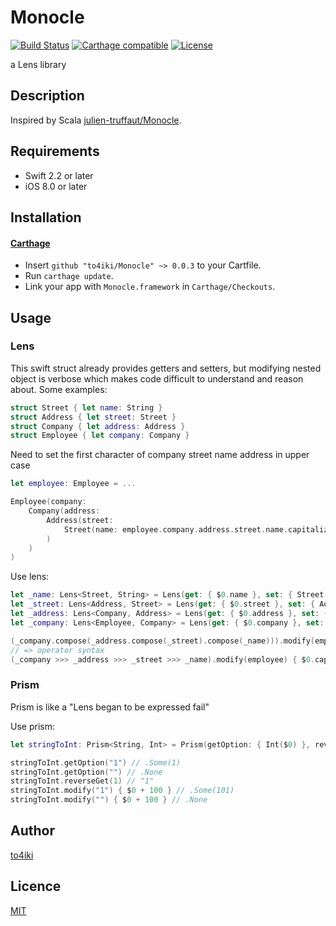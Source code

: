 # Monocle

[![Build Status][status-image]][status-url]
[![Carthage compatible][carthage-image]][carthage-url]
[![License][license-image]][license-url]

a Lens library

## Description

Inspired by Scala [julien-truffaut/Monocle](https://github.com/julien-truffaut/Monocle).

## Requirements
- Swift 2.2 or later
- iOS 8.0 or later

## Installation

#### [Carthage](https://github.com/Carthage/Carthage)

- Insert `github "to4iki/Monocle" ~> 0.0.3` to your Cartfile.
- Run `carthage update`.
- Link your app with `Monocle.framework` in `Carthage/Checkouts`.

## Usage

### Lens

This swift struct already provides getters and setters, but modifying nested object is verbose which makes code difficult to understand and reason about.
Some examples:

```swift
struct Street { let name: String }
struct Address { let street: Street }
struct Company { let address: Address }
struct Employee { let company: Company }
```

Need to set the first character of company street name address in upper case

```swift
let employee: Employee = ...

Employee(company:
    Company(address:
        Address(street:
            Street(name: employee.company.address.street.name.capitalizedString)
        )
    )
)
```

Use lens:

```swift
let _name: Lens<Street, String> = Lens(get: { $0.name }, set: { Street(name: $1) })
let _street: Lens<Address, Street> = Lens(get: { $0.street }, set: { Address(street: $1) })
let _address: Lens<Company, Address> = Lens(get: { $0.address }, set: { Company(address: $1) })
let _company: Lens<Employee, Company> = Lens(get: { $0.company }, set: { Employee(company: $1) })

(_company.compose(_address.compose(_street).compose(_name))).modify(employee) { $0.capitalizedString }
// => operator syntax
(_company >>> _address >>> _street >>> _name).modify(employee) { $0.capitalizedString }
```

### Prism
Prism is like a "Lens began to be expressed fail"

Use prism:

```swift
let stringToInt: Prism<String, Int> = Prism(getOption: { Int($0) }, reverseGet: { String($0) })
```

```swift
stringToInt.getOption("1") // .Some(1)
stringToInt.getOption("") // .None
stringToInt.reverseGet(1) // "1"
stringToInt.modify("1") { $0 + 100 } // .Some(101)
stringToInt.modify("") { $0 + 100 } // .None
```

## Author

[to4iki](https://github.com/to4iki)

## Licence

[MIT](http://to4iki.mit-license.org/)

[status-url]: https://travis-ci.org/to4iki/Monocle
[status-image]: https://travis-ci.org/to4iki/Monocle.svg

[carthage-url]: https://github.com/Carthage/Carthage
[carthage-image]: https://img.shields.io/badge/Carthage-compatible-4BC51D.svg?style=flat

[license-url]: http://to4iki.mit-license.org/
[license-image]: http://img.shields.io/badge/license-MIT-brightgreen.svg
